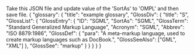 Take this JSON file and update value of the 'SortAs' to 'OMPL' and then save file.
{
 "glossary": {
  "title": "example glossary",
   "GlossDiv": {
    "title": "S",
     "GlossList": {
      "GlossEntry": {
        "ID": "SGML",
          "SortAs": "SGML",
          "GlossTerm": "Standard Generalized Markup Language",
          "Acronym": "SGML",
          "Abbrev": "ISO 8879:1986",
          "GlossDef": {
           "para": "A meta-markup language, used to create markup languages such as DocBook.",
          "GlossSeeAlso": ["GML", "XML"]
           },
           "GlossSee": "markup"
      }
     }
    }
  }
}
